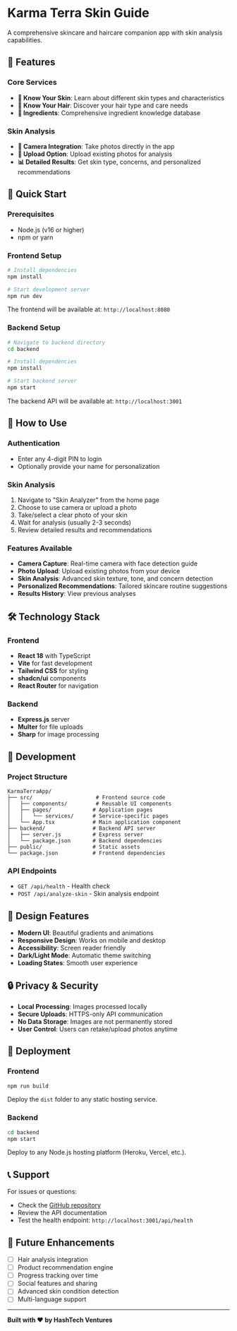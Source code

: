 # Karma Terra Skin Guide

A comprehensive skincare and haircare companion app with skin analysis capabilities.

## 🌟 Features

### Core Services
- **🧠 Know Your Skin**: Learn about different skin types and characteristics
- **💖 Know Your Hair**: Discover your hair type and care needs  
- **🧪 Ingredients**: Comprehensive ingredient knowledge database

### Skin Analysis
- **📸 Camera Integration**: Take photos directly in the app
- **🔄 Upload Option**: Upload existing photos for analysis
- **📊 Detailed Results**: Get skin type, concerns, and personalized recommendations

## 🚀 Quick Start

### Prerequisites
- Node.js (v16 or higher)
- npm or yarn

### Frontend Setup
```bash
# Install dependencies
npm install

# Start development server
npm run dev
```

The frontend will be available at: `http://localhost:8080`

### Backend Setup
```bash
# Navigate to backend directory
cd backend

# Install dependencies
npm install

# Start backend server
npm start
```

The backend API will be available at: `http://localhost:3001`

## 📱 How to Use

### Authentication
- Enter any 4-digit PIN to login
- Optionally provide your name for personalization

### Skin Analysis
1. Navigate to "Skin Analyzer" from the home page
2. Choose to use camera or upload a photo
3. Take/select a clear photo of your skin
4. Wait for analysis (usually 2-3 seconds)
5. Review detailed results and recommendations

### Features Available
- **Camera Capture**: Real-time camera with face detection guide
- **Photo Upload**: Upload existing photos from your device
- **Skin Analysis**: Advanced skin texture, tone, and concern detection
- **Personalized Recommendations**: Tailored skincare routine suggestions
- **Results History**: View previous analyses

## 🛠️ Technology Stack

### Frontend
- **React 18** with TypeScript
- **Vite** for fast development
- **Tailwind CSS** for styling
- **shadcn/ui** components
- **React Router** for navigation

### Backend
- **Express.js** server
- **Multer** for file uploads
- **Sharp** for image processing

## 🔧 Development

### Project Structure
```
KarmaTerraApp/
├── src/                    # Frontend source code
│   ├── components/         # Reusable UI components
│   ├── pages/             # Application pages
│   │   └── services/      # Service-specific pages
│   └── App.tsx            # Main application component
├── backend/               # Backend API server
│   ├── server.js          # Express server
│   └── package.json       # Backend dependencies
├── public/                # Static assets
└── package.json           # Frontend dependencies
```

### API Endpoints
- `GET /api/health` - Health check
- `POST /api/analyze-skin` - Skin analysis endpoint

## 🎨 Design Features

- **Modern UI**: Beautiful gradients and animations
- **Responsive Design**: Works on mobile and desktop
- **Accessibility**: Screen reader friendly
- **Dark/Light Mode**: Automatic theme switching
- **Loading States**: Smooth user experience

## 🔒 Privacy & Security

- **Local Processing**: Images processed locally
- **Secure Uploads**: HTTPS-only API communication
- **No Data Storage**: Images are not permanently stored
- **User Control**: Users can retake/upload photos anytime

## 🚀 Deployment

### Frontend
```bash
npm run build
```
Deploy the `dist` folder to any static hosting service.

### Backend
```bash
cd backend
npm start
```
Deploy to any Node.js hosting platform (Heroku, Vercel, etc.).

## 📞 Support

For issues or questions:
- Check the [GitHub repository](https://github.com/HASHTECHVENTURES/karma-terra-skin-guide-24)
- Review the API documentation
- Test the health endpoint: `http://localhost:3001/api/health`

## 🎯 Future Enhancements

- [ ] Hair analysis integration
- [ ] Product recommendation engine
- [ ] Progress tracking over time
- [ ] Social features and sharing
- [ ] Advanced skin condition detection
- [ ] Multi-language support

---

**Built with ❤️ by HashTech Ventures**
